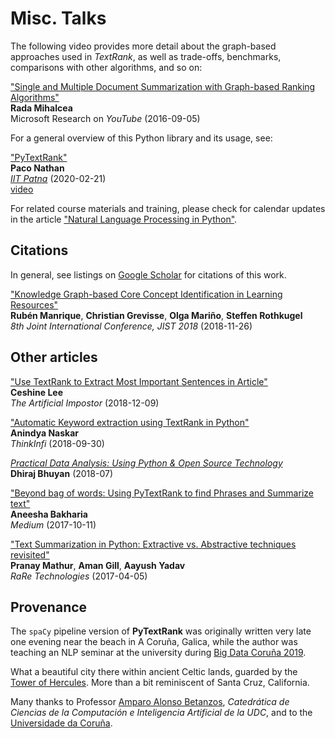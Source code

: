 # Misc. Talks

The following video provides more detail about the graph-based
approaches used in *TextRank*, as well as trade-offs, benchmarks,
comparisons with other algorithms, and so on:

["Single and Multiple Document Summarization with Graph-based Ranking Algorithms"](https://www.youtube.com/watch?v=NvpCFJ0dA8A)  
**Rada Mihalcea**  
Microsoft Research on *YouTube* (2016-09-05)

For a general overview of this Python library and its usage, see:

["PyTextRank"](https://derwen.ai/s/h88s)  
**Paco Nathan**  
[*IIT Patna*](http://www.iitp.ac.in/~ai-nlp-ml/nlp-connect.html) (2020-02-21)  
[video](https://youtu.be/ZwlPsdRDtMI)

For related course materials and training, please check for calendar
updates in the article
["Natural Language Processing in Python"](https://medium.com/derwen/natural-language-processing-in-python-832b0a99791b).


## Citations

In general, see listings on 
[Google Scholar](https://scholar.google.com/scholar?q=related:5tl6J4xZlCIJ:scholar.google.com/&scioq=&hl=en&as_sdt=0,5)
for citations of this work.

["Knowledge Graph-based Core Concept Identification in Learning Resources"](https://books.google.com/books?id=SM96DwAAQBAJ&lpg=PA42&ots=T91TURU84E&dq=pytextrank&pg=PA36#v=onepage&q=pytextrank&f=false)  
**Rubén Manrique**, **Christian Grevisse**, **Olga Mariño**, **Steffen Rothkugel**  
*8th Joint International Conference, JIST 2018* (2018-11-26)


## Other articles

["Use TextRank to Extract Most Important Sentences in Article"](https://medium.com/the-artificial-impostor/use-textrank-to-extract-most-important-sentences-in-article-b8efc7e70b4)  
**Ceshine Lee**  
*The Artificial Impostor* (2018-12-09)

["Automatic Keyword extraction using TextRank in Python"](https://www.thinkinfi.com/2018/09/automatic-keyword-extraction-using_30.html)  
**Anindya Naskar**  
*ThinkInfi* (2018-09-30)

[*Practical Data Analysis: Using Python & Open Source Technology*](https://books.google.com/books?id=VrFmDwAAQBAJ&lpg=PT152&ots=amch1bK3dL&dq=pytextrank&pg=PT149#v=onepage&q=pytextrank&f=false)  
**Dhiraj Bhuyan** (2018-07)

["Beyond bag of words: Using PyTextRank to find Phrases and Summarize text"](https://medium.com/@aneesha/beyond-bag-of-words-using-pytextrank-to-find-phrases-and-summarize-text-f736fa3773c5)  
**Aneesha Bakharia**  
*Medium* (2017-10-11)

["Text Summarization in Python: Extractive vs. Abstractive techniques revisited"](https://rare-technologies.com/text-summarization-in-python-extractive-vs-abstractive-techniques-revisited/)  
**Pranay Mathur**, **Aman Gill**, **Aayush Yadav**  
*RaRe Technologies* (2017-04-05)


## Provenance

The `spaCy` pipeline version of **PyTextRank** was originally written
very late one evening near the beach in A Coruña, Galica, while the
author was teaching an NLP seminar at the university during 
[Big Data Coruña 2019](https://www.citic-research.org/actividades/big-data-coruna-2019.htm).

What a beautiful city there within ancient Celtic lands, guarded by
the [Tower of Hercules](https://en.wikipedia.org/wiki/Tower_of_Hercules).
More than a bit reminiscent of Santa Cruz, California.

Many thanks to Professor [Amparo Alonso Betanzos](https://pdi.udc.es/es/File/Pdi/AF2AF),
*Catedrática de Ciencias de la Computación e Inteligencia Artificial de la UDC*,
and to the [Universidade da Coruña](https://www.udc.es/).
